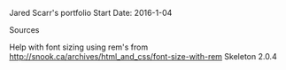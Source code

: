Jared Scarr's portfolio
Start Date: 2016-1-04

Sources

Help with font sizing using rem's from http://snook.ca/archives/html_and_css/font-size-with-rem
Skeleton 2.0.4 
